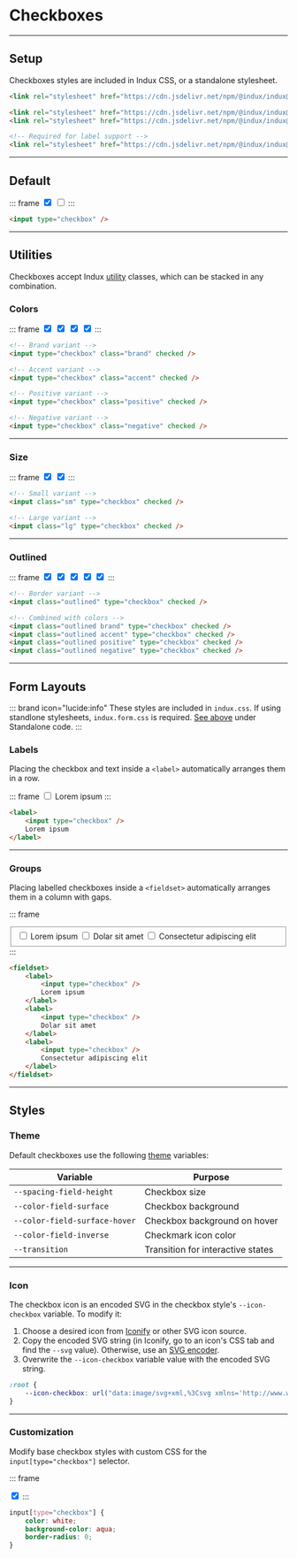 # Checkboxes

---

## Setup

Checkboxes styles are included in Indux CSS, or a standalone stylesheet.

<x-code-group copy>

```html "Indux CSS"
<link rel="stylesheet" href="https://cdn.jsdelivr.net/npm/@indux/indux@latest/dist/indux.css" />
```

```html "Standalone"
<link rel="stylesheet" href="https://cdn.jsdelivr.net/npm/@indux/indux@latest/dist/indux.theme.css" />
<link rel="stylesheet" href="https://cdn.jsdelivr.net/npm/@indux/indux@latest/dist/indux.checkbox.css" />

<!-- Required for label support -->
<link rel="stylesheet" href="https://cdn.jsdelivr.net/npm/@indux/indux@latest/dist/indux.form.css" />
```

</x-code-group>

---

## Default

::: frame
<input type="checkbox" checked />
<input type="checkbox" />
:::

```html copy
<input type="checkbox" />
```

---

## Utilities

Checkboxes accept Indux [utility](/styles/utilities) classes, which can be stacked in any combination.

### Colors

::: frame
<input type="checkbox" class="brand" checked />
<input type="checkbox" class="accent" checked />
<input type="checkbox" class="positive" checked />
<input type="checkbox" class="negative" checked />
:::

```html copy
<!-- Brand variant -->
<input type="checkbox" class="brand" checked />

<!-- Accent variant -->
<input type="checkbox" class="accent" checked />

<!-- Positive variant -->
<input type="checkbox" class="positive" checked />

<!-- Negative variant -->
<input type="checkbox" class="negative" checked />
```

---

### Size

::: frame
<input class="sm" type="checkbox" checked />
<input class="lg" type="checkbox" checked />
:::

```html copy
<!-- Small variant -->
<input class="sm" type="checkbox" checked />

<!-- Large variant -->
<input class="lg" type="checkbox" checked />
```

---

### Outlined

::: frame
<input class="outlined" type="checkbox" checked />
<input class="outlined brand" type="checkbox" checked />
<input class="outlined accent" type="checkbox" checked />
<input class="outlined positive" type="checkbox" checked />
<input class="outlined negative" type="checkbox" checked />
:::

```html copy
<!-- Border variant -->
<input class="outlined" type="checkbox" checked />

<!-- Combined with colors -->
<input class="outlined brand" type="checkbox" checked />
<input class="outlined accent" type="checkbox" checked />
<input class="outlined positive" type="checkbox" checked />
<input class="outlined negative" type="checkbox" checked />
```

---

## Form Layouts

::: brand icon="lucide:info"
These styles are included in `indux.css`. If using standlone stylesheets, `indux.form.css` is required. [See above](#setup) under Standalone code.
:::

### Labels

Placing the checkbox and text inside a `<label>` automatically arranges them in a row.

::: frame
<label>
    <input type="checkbox" />
    Lorem ipsum
</label>
:::

```html copy
<label>
    <input type="checkbox" />
    Lorem ipsum
</label>
```

---

### Groups

Placing labelled checkboxes inside a `<fieldset>` automatically arranges them in a column with gaps.

::: frame
<fieldset>
    <label>
        <input type="checkbox" />
        Lorem ipsum
    </label>
    <label>
        <input type="checkbox" />
        Dolar sit amet
    </label>
    <label>
        <input type="checkbox" />
        Consectetur adipiscing elit
    </label>
</fieldset>
:::

```html copy
<fieldset>
    <label>
        <input type="checkbox" />
        Lorem ipsum
    </label>
    <label>
        <input type="checkbox" />
        Dolar sit amet
    </label>
    <label>
        <input type="checkbox" />
        Consectetur adipiscing elit
    </label>
</fieldset>
```

---

## Styles

### Theme

Default checkboxes use the following [theme](/styles/theme) variables:

| Variable | Purpose |
|----------|---------|
| `--spacing-field-height` | Checkbox size |
| `--color-field-surface` | Checkbox background |
| `--color-field-surface-hover` | Checkbox background on hover |
| `--color-field-inverse` | Checkmark icon color |
| `--transition` | Transition for interactive states |

---

### Icon

The checkbox icon is an encoded SVG in the checkbox style's `--icon-checkbox` variable. To modify it:
1. Choose a desired icon from <a href="https://icon-sets.iconify.design/" target="_blank">Iconify</a> or other SVG icon source.
2. Copy the encoded SVG string (in Iconify, go to an icon's CSS tab and find the `--svg` value). Otherwise, use an <a href="https://yoksel.github.io/url-encoder/" target="_blank">SVG encoder</a>.
3. Overwrite the `--icon-checkbox` variable value with the encoded SVG string.

```css "Default checkmark icon" copy
:root {
    --icon-checkbox: url("data:image/svg+xml,%3Csvg xmlns='http://www.w3.org/2000/svg' viewBox='0 0 20 20'%3E%3Cpath fill='currentColor' d='m0 11l2-2l5 5L18 3l2 2L7 18z'/%3E%3C/svg%3E")
}
```

---

### Customization

Modify base checkbox styles with custom CSS for the `input[type="checkbox"]` selector.

::: frame
<style>
input[type="checkbox"].custom {
    color: white;
    background-color: aqua;
    border-radius: 0;
}
</style>

<input type="checkbox" class="custom" checked />
:::

```css copy
input[type="checkbox"] {
    color: white;
    background-color: aqua;
    border-radius: 0;
}
```